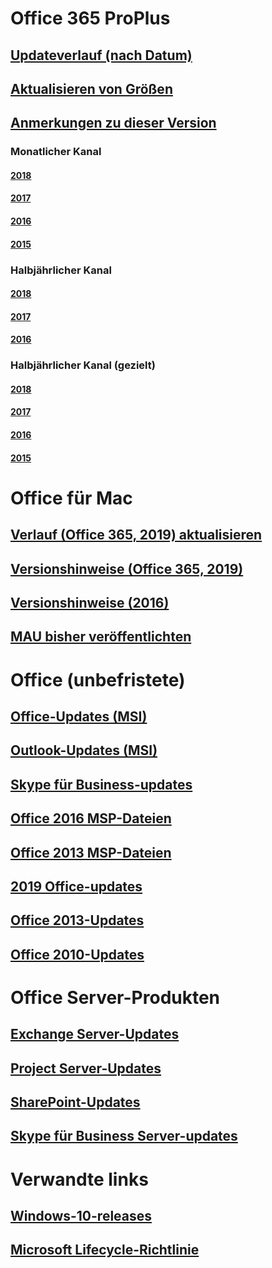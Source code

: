 # Office 365 ProPlus
## [Updateverlauf (nach Datum)](update-history-office365-proplus-by-date.md)
## [Aktualisieren von Größen](download-sizes-office365-proplus-updates.md)

## [Anmerkungen zu dieser Version](release-notes-office365-proplus.md)

### Monatlicher Kanal
#### [2018](monthly-channel-2018.md)
#### [2017](monthly-channel-2017.md)
#### [2016](monthly-channel-2016.md)
#### [2015](monthly-channel-2015.md)

### Halbjährlicher Kanal
#### [2018](semi-annual-channel-2018.md)
#### [2017](semi-annual-channel-2017.md)
#### [2016](semi-annual-channel-2016.md)

### Halbjährlicher Kanal (gezielt)
#### [2018](semi-annual-channel-targeted-2018.md)
#### [2017](semi-annual-channel-targeted-2017.md)
#### [2016](semi-annual-channel-targeted-2016.md)
#### [2015](semi-annual-channel-targeted-2015.md)

# Office für Mac
## [Verlauf (Office 365, 2019) aktualisieren](update-history-office-for-mac.md)
## [Versionshinweise (Office 365, 2019)](release-notes-office-for-mac.md)
## [Versionshinweise (2016)](release-notes-office-2016-mac.md)
## [MAU bisher veröffentlichten](release-history-microsoft-autoupdate.md)

# Office (unbefristete)
## [Office-Updates (MSI)](office-updates-msi.md)
## [Outlook-Updates (MSI)](outlook-updates-msi.md)
## [Skype für Business-updates](https://docs.microsoft.com/SkypeForBusiness/sfb-client-updates)
## [Office 2016 MSP-Dateien](msp-files-office-2016.md)
## [Office 2013 MSP-Dateien](msp-files-office-2013.md)
## [2019 Office-updates](update-history-office-2019.md)
## [Office 2013-Updates](update-history-office-2013.md)
## [Office 2010-Updates](update-history-office-2010-click-to-run.md)

# Office Server-Produkten
## [Exchange Server-Updates](https://docs.microsoft.com/Exchange/new-features/build-numbers-and-release-dates)
## [Project Server-Updates](project-server-updates.md)
## [SharePoint-Updates](sharepoint-updates.md)
## [Skype für Business Server-updates](https://docs.microsoft.com/SkypeForBusiness/sfb-server-updates)

# Verwandte links
## [Windows-10-releases](https://www.microsoft.com/itpro/windows-10/release-information)
## [Microsoft Lifecycle-Richtlinie](https://support.microsoft.com/lifecycle)


